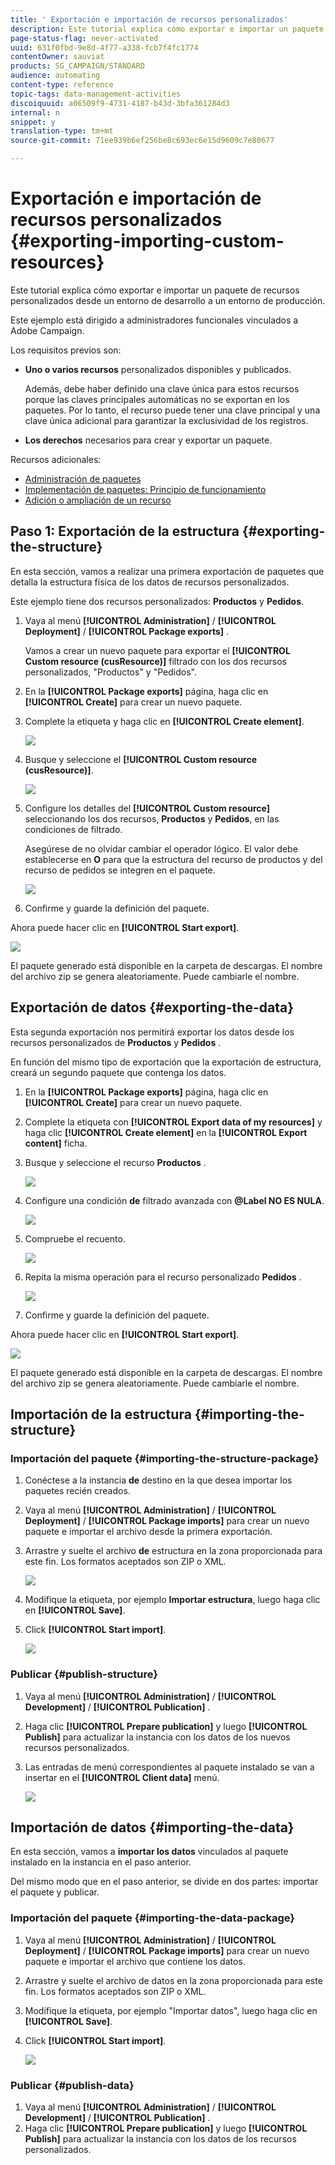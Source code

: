 ```yaml
---
title: ' Exportación e importación de recursos personalizados'
description: Este tutorial explica cómo exportar e importar un paquete de recursos personalizados.
page-status-flag: never-activated
uuid: 631f0fbd-9e8d-4f77-a338-fcb7f4fc1774
contentOwner: sauviat
products: SG_CAMPAIGN/STANDARD
audience: automating
content-type: reference
topic-tags: data-management-activities
discoiquuid: a06509f9-4731-4187-b43d-3bfa361284d3
internal: n
snippet: y
translation-type: tm+mt
source-git-commit: 71ee939b6ef256be8c693ec6e15d9609c7e80677

---
```



# Exportación e importación de recursos personalizados {#exporting-importing-custom-resources}

Este tutorial explica cómo exportar e importar un paquete de recursos personalizados desde un entorno de desarrollo a un entorno de producción.

Este ejemplo está dirigido a administradores funcionales vinculados a Adobe Campaign.

Los requisitos previos son:

* **Uno o varios recursos** personalizados disponibles y publicados.

   Además, debe haber definido una clave única para estos recursos porque las claves principales automáticas no se exportan en los paquetes. Por lo tanto, el recurso puede tener una clave principal y una clave única adicional para garantizar la exclusividad de los registros.
* **Los derechos** necesarios para crear y exportar un paquete.

Recursos adicionales:

* [Administración de paquetes](../../automating/using/managing-packages.md)
* [Implementación de paquetes: Principio de funcionamiento](../../developing/using/data-model-concepts.md)
* [Adición o ampliación de un recurso](../../developing/using/key-steps-to-add-a-resource.md)

## Paso 1: Exportación de la estructura {#exporting-the-structure}

En esta sección, vamos a realizar una primera exportación de paquetes que detalla la estructura física de los datos de recursos personalizados.

Este ejemplo tiene dos recursos personalizados: **Productos** y **Pedidos**.

1. Vaya al menú **[!UICONTROL Administration]** / **[!UICONTROL Deployment]** / **[!UICONTROL Package exports]** .

   Vamos a crear un nuevo paquete para exportar el **[!UICONTROL Custom resource (cusResource)]** filtrado con los dos recursos personalizados, "Productos" y "Pedidos".

1. En la **[!UICONTROL Package exports]** página, haga clic en **[!UICONTROL Create]** para crear un nuevo paquete.
1. Complete la etiqueta y haga clic en **[!UICONTROL Create element]**.

   ![](assets/cusresources_export1.png)

1. Busque y seleccione el **[!UICONTROL Custom resource (cusResource)]**.

   ![](assets/cusresources_export2.png)

1. Configure los detalles del **[!UICONTROL Custom resource]** seleccionando los dos recursos, **Productos** y **Pedidos**, en las condiciones de filtrado.

   Asegúrese de no olvidar cambiar el operador lógico. El valor debe establecerse en **O** para que la estructura del recurso de productos y del recurso de pedidos se integren en el paquete.

   ![](assets/cusresources_export3.png)

1. Confirme y guarde la definición del paquete.

Ahora puede hacer clic en **[!UICONTROL Start export]**.

![](assets/cusresources_export4.png)

El paquete generado está disponible en la carpeta de descargas. El nombre del archivo zip se genera aleatoriamente. Puede cambiarle el nombre.

## Exportación de datos {#exporting-the-data}

Esta segunda exportación nos permitirá exportar los datos desde los recursos personalizados de **Productos** y **Pedidos** .

En función del mismo tipo de exportación que la exportación de estructura, creará un segundo paquete que contenga los datos.

1. En la **[!UICONTROL Package exports]** página, haga clic en **[!UICONTROL Create]** para crear un nuevo paquete.
1. Complete la etiqueta con **[!UICONTROL Export data of my resources]** y haga clic **[!UICONTROL Create element]** en la **[!UICONTROL Export content]** ficha.
1. Busque y seleccione el recurso **Productos** .

   ![](assets/cusresources_exportdata1.png)

1. Configure una condición **de** filtrado avanzada con **@Label NO ES NULA**.

   ![](assets/cusresources_exportdata2.png)

1. Compruebe el recuento.

   ![](assets/cusresources_exportdata3.png)

1. Repita la misma operación para el recurso personalizado **Pedidos** .

   ![](assets/cusresources_exportdata4.png)

1. Confirme y guarde la definición del paquete.

Ahora puede hacer clic en **[!UICONTROL Start export]**.

![](assets/cusresources_exportdata5.png)

El paquete generado está disponible en la carpeta de descargas. El nombre del archivo zip se genera aleatoriamente. Puede cambiarle el nombre.

## Importación de la estructura {#importing-the-structure}

### Importación del paquete {#importing-the-structure-package}

1. Conéctese a la instancia **de** destino en la que desea importar los paquetes recién creados.
1. Vaya al menú **[!UICONTROL Administration]** / **[!UICONTROL Deployment]** / **[!UICONTROL Package imports]** para crear un nuevo paquete e importar el archivo desde la primera exportación.
1. Arrastre y suelte el archivo **de** estructura en la zona proporcionada para este fin. Los formatos aceptados son ZIP o XML.

   ![](assets/cusresources_import2.png)

1. Modifique la etiqueta, por ejemplo **Importar estructura**, luego haga clic en **[!UICONTROL Save]**.
1. Click **[!UICONTROL Start import]**.

   ![](assets/cusresources_import3.png)

### Publicar {#publish-structure}

1. Vaya al menú **[!UICONTROL Administration]** / **[!UICONTROL Development]** / **[!UICONTROL Publication]** .
1. Haga clic **[!UICONTROL Prepare publication]** y luego **[!UICONTROL Publish]** para actualizar la instancia con los datos de los nuevos recursos personalizados.
1. Las entradas de menú correspondientes al paquete instalado se van a insertar en el **[!UICONTROL Client data]** menú.

   ![](assets/cusresources_import1.png)

## Importación de datos {#importing-the-data}

En esta sección, vamos a **importar los datos** vinculados al paquete instalado en la instancia en el paso anterior.

Del mismo modo que en el paso anterior, se divide en dos partes: importar el paquete y publicar.

### Importación del paquete {#importing-the-data-package}

1. Vaya al menú **[!UICONTROL Administration]** / **[!UICONTROL Deployment]** / **[!UICONTROL Package imports]** para crear un nuevo paquete e importar el archivo que contiene los datos.
1. Arrastre y suelte el archivo de datos en la zona proporcionada para este fin. Los formatos aceptados son ZIP o XML.
1. Modifique la etiqueta, por ejemplo "Importar datos", luego haga clic en **[!UICONTROL Save]**.
1. Click **[!UICONTROL Start import]**.

   ![](assets/cusresources_importdata.png)

### Publicar {#publish-data}

1. Vaya al menú **[!UICONTROL Administration]** / **[!UICONTROL Development]** / **[!UICONTROL Publication]** .
1. Haga clic **[!UICONTROL Prepare publication]** y luego **[!UICONTROL Publish]** para actualizar la instancia con los datos de los recursos personalizados.
